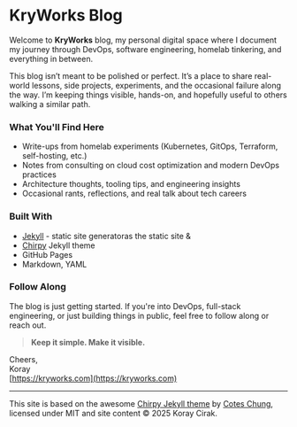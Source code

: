 # KryWorks Blog

Welcome to **KryWorks** blog, my personal digital space where I document my journey through DevOps, software engineering, homelab tinkering, and everything in between.

This blog isn’t meant to be polished or perfect. It’s a place to share real-world lessons, side projects, experiments, and the occasional failure along the way. I’m keeping things visible, hands-on, and hopefully useful to others walking a similar path.

### What You'll Find Here

- Write-ups from homelab experiments (Kubernetes, GitOps, Terraform, self-hosting, etc.)
- Notes from consulting on cloud cost optimization and modern DevOps practices
- Architecture thoughts, tooling tips, and engineering insights
- Occasional rants, reflections, and real talk about tech careers

### Built With

- [Jekyll](https://jekyllrb.com/) - static site generatoras the static site  & 
- [Chirpy](https://github.com/cotes2020/jekyll-theme-chirpy) Jekyll theme
- GitHub Pages
- Markdown, YAML

### Follow Along

The blog is just getting started. If you're into DevOps, full-stack engineering, or just building things in public, feel free to follow along or reach out.

> **Keep it simple. Make it visible.**

Cheers,  
Koray  
[https://kryworks.com](https://kryworks.com)

---
This site is based on the awesome [Chirpy Jekyll theme](https://github.com/cotes2020/jekyll-theme-chirpy) by [Cotes Chung](https://github.com/cotes2020), licensed under MIT and site content © 2025 Koray Cirak.

